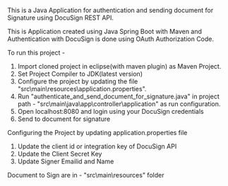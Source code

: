 This is a Java Application for authentication and sending document for Signature using DocuSign REST API.

This is Application created using Java Spring Boot with Maven and Authentication with DocuSign is done using  OAuth Authorization Code.

To run this project -

1) Import cloned project in eclipse(with maven plugin) as Maven Project.
2) Set Project Compiler to JDK(latest version)
3) Configure the project by updating the file "src\main\resources\application.properties".
3) Run "authenticate_and_send_document_for_signature.java" in project path - "src\main\java\app\controller\application" as run configuration.
4) Open localhost:8080 and login using your DocuSign credentials
5) Send to document for signature

Configuring the Project by updating application.properties file

1) Update the client id or integration key of DocuSign API 
2) Update the Client Secret Key
3) Update Signer Emailid and Name

Document to Sign are in - "src\main\resources" folder

